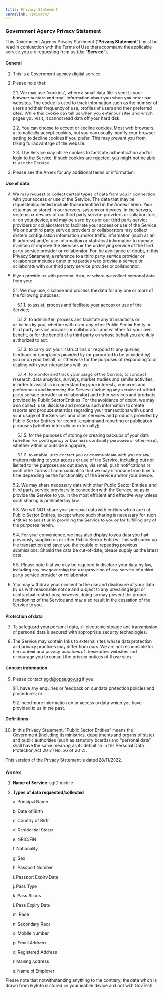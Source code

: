 ```yaml
---
title: Privacy Statement
permalink: /privacy/
---
```

### **Government Agency Privacy Statement**

This Government Agency Privacy Statement (“**Privacy Statement**”) must be read in conjunction with the Terms of Use that accompany the applicable service you are requesting from us (the “**Service**”).

#### General

1. This is a Government agency digital service.

2. Please note that:

    2.1. We may use "cookies", where a small data file is sent to your browser to store and track information about you when you enter our websites. The cookie is used to track information such as the number of users and their frequency of use, profiles of users and their preferred sites. While this cookie can tell us when you enter our sites and which pages you visit, it cannot read data off your hard disk.

    2.2. You can choose to accept or decline cookies. Most web browsers automatically accept cookies, but you can usually modify your browser setting to decline cookies if you prefer. This may prevent you from taking full advantage of the website.

    2.3. The Service may utilise cookies to facilitate authentication and/or login to the Service. If such cookies are rejected, you might not be able to use the Service.

3. Please see the Annex for any additional terms or information.

#### Use of data

4. We may request or collect certain types of data from you in connection with your access or use of the Service. The data that may be requested/collected include those identified in the Annex herein. Your data may be stored in our servers, systems or devices, in the servers, systems or devices of our third party service providers or collaborators, or on your device, and may be used by us or our third party service providers or collaborators to facilitate your access or use of the Service. We or our third party service providers or collaborators may collect system configuration information and/or traffic information (such as an IP address) and/or use information or statistical information to operate, maintain or improve the Services or the underlying service of the third party service provider or collaborator. For the avoidance of doubt, in this Privacy Statement, a reference to a third party service provider or collaborator includes other third parties who provide a service or collaborate with our third party service provider or collaborator.

5. If you provide us with personal data, or where we collect personal data from you:

    5.1. We may use, disclose and process the data for any one or more of the following purposes:

    &nbsp;&nbsp;&nbsp;&nbsp;5.1.1. to assist, process and facilitate your access or use of the Service;

    &nbsp;&nbsp;&nbsp;&nbsp;5.1.2. to administer, process and facilitate any transactions or activities by you, whether with us or any other Public Sector Entity or third party service provider or collaborator, and whether for your own benefit, or for the benefit of a third party on whose behalf you are duly authorized to act;

    &nbsp;&nbsp;&nbsp;&nbsp;5.1.3. to carry out your instructions or respond to any queries, feedback or complaints provided by (or purported to be provided by) you or on your behalf, or otherwise for the purposes of responding to or dealing with your interactions with us;

    &nbsp;&nbsp;&nbsp;&nbsp;5.1.4. to monitor and track your usage of the Service, to conduct research, data analytics, surveys, market studies and similar activities, in order to assist us in understanding your interests, concerns and preferences and improving the Service (including any service of a third party service provider or collaborator) and other services and products provided by Public Sector Entities. For the avoidance of doubt, we may also collect, use, disclose and process such information to create reports and produce statistics regarding your transactions with us and your usage of the Services and other services and products provided by Public Sector Entities for record-keepingnand reporting or publication purposes (whether internally or externally);

     &nbsp;&nbsp;&nbsp;&nbsp;5.1.5. for the purposes of storing or creating backups of your data (whether for contingency or business continuity purposes or otherwise), whether within or outside Singapore;

    &nbsp;&nbsp;&nbsp;&nbsp;5.1.6. to enable us to contact you or communicate with you on any matters relating to your access or use of the Service, including but not limited to the purposes set out above, via email, push notifications or such other forms of communication that we may introduce from time to time depending on the functionality of the Service and/or your device.


    5.2. We may share necessary data with other Public Sector Entities, and third party service providers in connection with the Service, so as to provide the Service to you in the most efficient and effective way unless such sharing is prohibited by law.


    5.3. We will NOT share your personal data with entities which are not Public Sector Entities, except where such sharing is necessary for such entities to assist us in providing the Service to you or for fulfilling any of the purposes herein.

    5.4. For your convenience, we may also display to you data you had previously supplied us or other Public Sector Entities. This will speed up the transaction and save you the trouble of repeating previous submissions. Should the data be out-of-date, please supply us the latest data.

    5.5. Please note that we may be required to disclose your data by law, including any law governing the use/provision of any service of a third party service provider or collaborator.

6. You may withdraw your consent to the use and disclosure of your data by us with reasonable notice and subject to any prevailing legal or contractual restrictions; however, doing so may prevent the proper functioning of the Service and may also result in the cessation of the Service to you.

#### Protection of data

7. To safeguard your personal data, all electronic storage and transmission of personal data is secured with appropriate security technologies.

8. The Service may contain links to external sites whose data protection and privacy practices may differ from ours. We are not responsible for the content and privacy practices of these other websites and encourage you to consult the privacy notices of those sites.

#### Contact information

9. Please contact sgid@open.gov.sg if you:

    9.1. have any enquiries or feedback on our data protection policies and procedures; or
		
    9.2. need more information on or access to data which you have provided to us in the past.

#### Definitions
10. In this Privacy Statement, “Public Sector Entities” means the Government (including its ministries, departments and organs of state) and public authorities (such as statutory boards) and “personal data” shall have the same meaning as its definition in the Personal Data Protection Act 2012 (No. 26 of 2012).

This version of the Privacy Statement is dated 28/11/2022.

### Annex
1. **Name of Service**: sgID mobile
2. **Types of data requested/collected**

    a. Principal Name
		
    b. Date of Birth
		
    c. Country of Birth
		    
    d. Residential Status
		
    e. NRIC/FIN

    f. Nationality

    g. Sex

    h. Passport Number

    i. Passport Expiry Date

    j. Pass Type

    k. Pass Status

    l. Pass Expiry Date

    m. Race

    n. Secondary Race

    o. Mobile Number

    p. Email Address

    q. Registered Address

    r. Mailing Address

    s. Name of Employer

Please note that notwithstanding anything to the contrary, the data which is drawn from MyInfo is stored on your mobile device and not with GovTech.